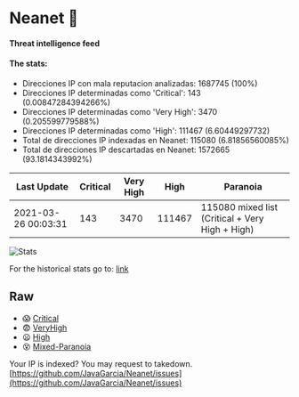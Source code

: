 # Neanet :hocho:
#### Threat intelligence feed
#### The stats:

- Direcciones IP con mala reputacion analizadas: 1687745 (100%)
- Direcciones IP determinadas como 'Critical':  143 (0.00847284394266%)
- Direcciones IP determinadas como 'Very High':  3470 (0.205599779588%)
- Direcciones IP determinadas como 'High':  111467 (6.60449297732)
- Total de direcciones IP indexadas en Neanet:  115080 (6.81856560085%)
- Total de direcciones IP descartadas en Neanet:  1572665 (93.1814343992%)

| Last Update | Critical | Very High | High | Paranoia |
| --- | --- | --- | --- | --- |
| 2021-03-26 00:03:31 | 143 | 3470 | 111467 | 115080 mixed list (Critical + Very High + High)|

![Stats](https://docs.google.com/spreadsheets/d/e/2PACX-1vSnaNMIXVabIpDJjufMlzH7poXnshF3mgd8Is1g9ytUEzVsP5my4Trn8f-xkoLLQ38xpL3HtmUexLo6/pubchart?oid=501124687&format=image)

For the historical stats go to: [link](/stats.csv)
## Raw
- :scream: [Critical](https://raw.githubusercontent.com/JavaGarcia/Neanet/master/blacklists/neanet_critical.txt)
- :fearful: [VeryHigh](https://raw.githubusercontent.com/JavaGarcia/Neanet/master/blacklists/neanet_veryHigh.txtt)
- :frowning: [High](https://raw.githubusercontent.com/JavaGarcia/Neanet/master/blacklists/neanet_high.txt)
- :dizzy_face: [Mixed-Paranoia](https://raw.githubusercontent.com/JavaGarcia/Neanet/master/blacklists/neanet_all.txt)


Your IP is indexed? You may request to takedown. [https://github.com/JavaGarcia/Neanet/issues](https://github.com/JavaGarcia/Neanet/issues)



































































































































































































































































































































































































































































































































































































































































































































































































































































































































































































































































































































































































































































































































































































































































































































































































































































































































































































































































































































































































































































































































































































































































































































































































































































































































































































































































































































































































































































































































































































































































































































































































































































































































































































































































































































































































































































































































































































































































































































































































































































































































































































































































































































































































































































































































































































































































































































































































































































































































































































































































































































































































































































































































